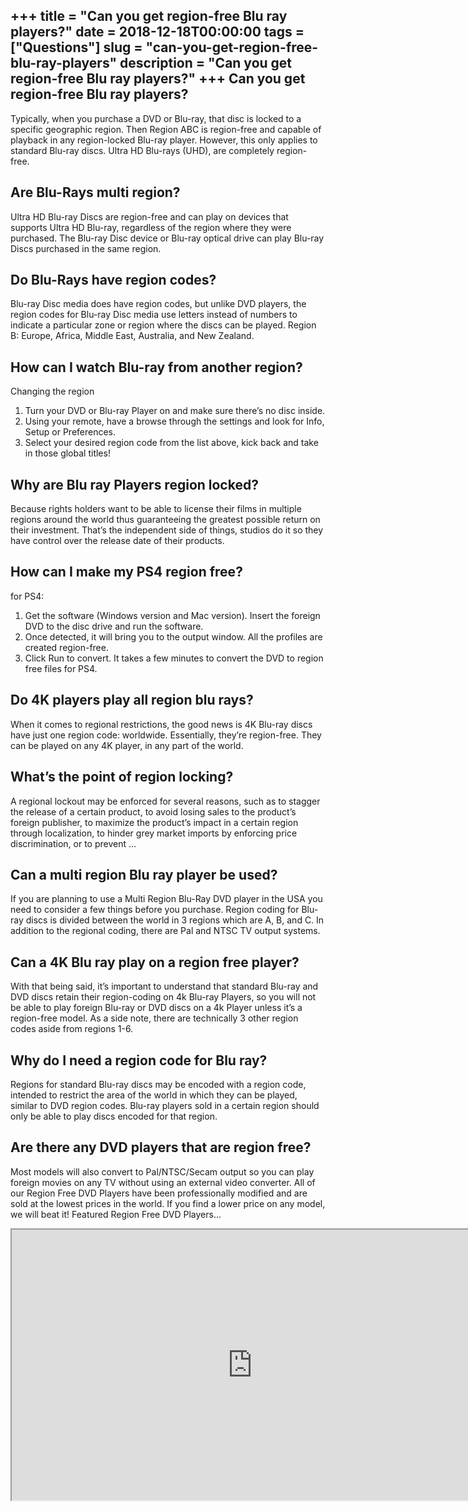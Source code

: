 +++
title = "Can you get region-free Blu ray players?"
date = 2018-12-18T00:00:00
tags = ["Questions"]
slug = "can-you-get-region-free-blu-ray-players"
description = "Can you get region-free Blu ray players?"
+++
Can you get region-free Blu ray players?
----------------------------------------

Typically, when you purchase a DVD or Blu-ray, that disc is locked to a specific geographic region. Then Region ABC is region-free and capable of playback in any region-locked Blu-ray player. However, this only applies to standard Blu-ray discs. Ultra HD Blu-rays (UHD), are completely region-free.

Are Blu-Rays multi region?
--------------------------

Ultra HD Blu-ray Discs are region-free and can play on devices that supports Ultra HD Blu-ray, regardless of the region where they were purchased. The Blu-ray Disc device or Blu-ray optical drive can play Blu-ray Discs purchased in the same region.

Do Blu-Rays have region codes?
------------------------------

Blu-ray Disc media does have region codes, but unlike DVD players, the region codes for Blu-ray Disc media use letters instead of numbers to indicate a particular zone or region where the discs can be played. Region B: Europe, Africa, Middle East, Australia, and New Zealand.

How can I watch Blu-ray from another region?
--------------------------------------------

Changing the region

1. Turn your DVD or Blu-ray Player on and make sure there’s no disc inside.
2. Using your remote, have a browse through the settings and look for Info, Setup or Preferences.
3. Select your desired region code from the list above, kick back and take in those global titles!

Why are Blu ray Players region locked?
--------------------------------------

Because rights holders want to be able to license their films in multiple regions around the world thus guaranteeing the greatest possible return on their investment. That’s the independent side of things, studios do it so they have control over the release date of their products.

How can I make my PS4 region free?
----------------------------------

for PS4:

1. Get the software (Windows version and Mac version). Insert the foreign DVD to the disc drive and run the software.
2. Once detected, it will bring you to the output window. All the profiles are created region-free.
3. Click Run to convert. It takes a few minutes to convert the DVD to region free files for PS4.

Do 4K players play all region blu rays?
---------------------------------------

When it comes to regional restrictions, the good news is 4K Blu-ray discs have just one region code: worldwide. Essentially, they’re region-free. They can be played on any 4K player, in any part of the world.

What’s the point of region locking?
-----------------------------------

A regional lockout may be enforced for several reasons, such as to stagger the release of a certain product, to avoid losing sales to the product’s foreign publisher, to maximize the product’s impact in a certain region through localization, to hinder grey market imports by enforcing price discrimination, or to prevent …

Can a multi region Blu ray player be used?
------------------------------------------

If you are planning to use a Multi Region Blu-Ray DVD player in the USA you need to consider a few things before you purchase. Region coding for Blu-ray discs is divided between the world in 3 regions which are A, B, and C. In addition to the regional coding, there are Pal and NTSC TV output systems.

Can a 4K Blu ray play on a region free player?
----------------------------------------------

With that being said, it’s important to understand that standard Blu-ray and DVD discs retain their region-coding on 4k Blu-ray Players, so you will not be able to play foreign Blu-ray or DVD discs on a 4k Player unless it’s a region-free model. As a side note, there are technically 3 other region codes aside from regions 1-6.

Why do I need a region code for Blu ray?
----------------------------------------

Regions for standard Blu-ray discs may be encoded with a region code, intended to restrict the area of the world in which they can be played, similar to DVD region codes. Blu-ray players sold in a certain region should only be able to play discs encoded for that region.

Are there any DVD players that are region free?
-----------------------------------------------

Most models will also convert to Pal/NTSC/Secam output so you can play foreign movies on any TV without using an external video converter. All of our Region Free DVD Players have been professionally modified and are sold at the lowest prices in the world. If you find a lower price on any model, we will beat it! Featured Region Free DVD Players…

<iframe allow="accelerometer; autoplay; clipboard-write; encrypted-media; gyroscope; picture-in-picture" allowfullscreen="" class="__youtube_prefs__  epyt-is-override  no-lazyload" data-no-lazy="1" data-origheight="433" data-origwidth="770" data-skipgform_ajax_framebjll="" height="433" id="_ytid_34602" loading="lazy" src="https://www.youtube.com/embed/ozDtyszbzB8?enablejsapi=1&autoplay=0&cc_load_policy=0&cc_lang_pref=&iv_load_policy=1&loop=0&modestbranding=0&rel=1&fs=1&playsinline=0&autohide=2&theme=dark&color=red&controls=1&" title="YouTube player" width="770"></iframe>